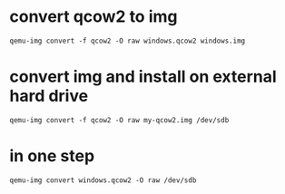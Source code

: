# convert qcow2 to img

```
qemu-img convert -f qcow2 -O raw windows.qcow2 windows.img
```

# convert img and install on external hard drive

```
qemu-img convert -f qcow2 -O raw my-qcow2.img /dev/sdb
```

# in one step

```
qemu-img convert windows.qcow2 -O raw /dev/sdb
```
